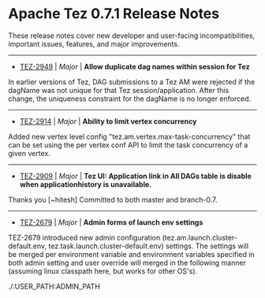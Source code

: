 
<!---
# Licensed to the Apache Software Foundation (ASF) under one
# or more contributor license agreements.  See the NOTICE file
# distributed with this work for additional information
# regarding copyright ownership.  The ASF licenses this file
# to you under the Apache License, Version 2.0 (the
# "License"); you may not use this file except in compliance
# with the License.  You may obtain a copy of the License at
#
#     http://www.apache.org/licenses/LICENSE-2.0
#
# Unless required by applicable law or agreed to in writing, software
# distributed under the License is distributed on an "AS IS" BASIS,
# WITHOUT WARRANTIES OR CONDITIONS OF ANY KIND, either express or implied.
# See the License for the specific language governing permissions and
# limitations under the License.
-->
# Apache Tez  0.7.1 Release Notes

These release notes cover new developer and user-facing incompatibilities, important issues, features, and major improvements.


---

* [TEZ-2949](https://issues.apache.org/jira/browse/TEZ-2949) | *Major* | **Allow duplicate dag names within session for Tez**

In earlier versions of Tez, DAG submissions to a Tez AM were rejected if the dagName was not unique for that Tez session/application. After this change, the uniqueness constraint for the dagName is no longer enforced.


---

* [TEZ-2914](https://issues.apache.org/jira/browse/TEZ-2914) | *Major* | **Ability to limit vertex concurrency**

Added new vertex level config "tez.am.vertex.max-task-concurrency" that can be set using the per vertex conf API to limit the task concurrency of a given vertex.


---

* [TEZ-2909](https://issues.apache.org/jira/browse/TEZ-2909) | *Major* | **Tez UI: Application link in All DAGs table is disable when applicationhistory is unavailable.**

Thanks you [~hitesh]
Committed to both master and branch-0.7.


---

* [TEZ-2679](https://issues.apache.org/jira/browse/TEZ-2679) | *Major* | **Admin forms of launch env settings**

TEZ-2679 introduced new admin configuration (tez.am.launch.cluster-default.env, tez.task.launch.cluster-default.env) settings. The settings will be merged per environment variable and environment variables specified in both admin setting and user override will merged in the following manner (assuming linux classpath here, but works for other OS's).

./:USER\_PATH:ADMIN\_PATH



